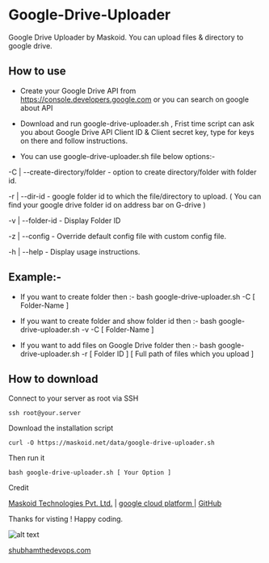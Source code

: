 # Google-Drive-Uploader #
Google Drive Uploader by Maskoid.
You can upload files &amp; directory to google drive.

## How to use ##
* Create your Google Drive API from https://console.developers.google.com or you can search on google about API

* Download and run google-drive-uploader.sh , Frist time script can ask you about Google Drive API Client ID & Client secret key, type for keys on there and follow instructions.

* You can use google-drive-uploader.sh file below options:- 


-C | --create-directory/folder <folder-name> - option to create directory/folder with folder id.

-r | --dir-id <googledrive-folderID> - google folder id to which the file/directory to upload. ( You can find your google drive folder id on address bar on G-drive )

-v | --folder-id - Display Folder ID

-z | --config - Override default config file with custom config file.

-h | --help - Display usage instructions.

## Example:-  ##

* If you want to create folder then :- bash google-drive-uploader.sh -C [ Folder-Name ]

* If you want to create folder and show folder id then :- bash google-drive-uploader.sh -v -C [ Folder-Name ]

* If you want to add files on Google Drive folder then :- bash google-drive-uploader.sh -r [ Folder ID ] [ Full path of files which you upload ]


## How to download ##
Connect to your server as root via SSH

    ssh root@your.server

Download the installation script

    curl -O https://maskoid.net/data/google-drive-uploader.sh 

Then run it

    bash google-drive-uploader.sh [ Your Option ]

Credit

[Maskoid Technologies Pvt. Ltd.](https://www.maskoid.com) | [google cloud platform ](https://console.developers.google.com) | [GitHub](https://gihub.com)

Thanks for visting ! Happy coding.

![alt text](https://maskoid.net/img/shubham.png "Shubham The DevOps")

[shubhamthedevops.com](https://shubhamthedevops.com)

